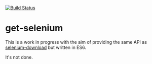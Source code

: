 [![Build Status](https://travis-ci.org/ivarni/get-selenium.svg?branch=master)](https://travis-ci.org/ivarni/get-selenium)

# get-selenium

This is a work in progress with the aim of providing the same API as [selenium-download](https://github.com/groupon/selenium-download) but written in ES6.

It's not done.
